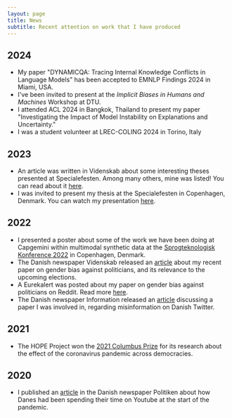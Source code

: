 ```yaml
---
layout: page
title: News
subtitle: Recent attention on work that I have produced
---
```

## 2024
* My paper "DYNAMICQA: Tracing Internal Knowledge Conflicts in Language Models" has been accepted to EMNLP Findings 2024 in Miami, USA.
* I've been invited to present at the *Implicit Biases in Humans and Machines* Workshop at DTU.
* I attended ACL 2024 in Bangkok, Thailand to present my paper "Investigating the Impact of Model Instability on Explanations and Uncertainty."
* I was a student volunteer at LREC-COLING 2024 in Torino, Italy

## 2023
* An article was written in Videnskab about some interesting theses presented at Specialefesten. Among many others, mine was listed! You can read about it [here](https://videnskab.dk/kultur-samfund/en-daarlig-frysepizza-i-norge-fik-malthe-til-at-undre-sig-to-aar-og-70-pizzaer-senere-fejres-hans-ide-paa-festival-om-laererige-specialer/).
* I was invited to present my thesis at the Specialefesten in Copenhagen, Denmark. You can watch my presentation [here](https://www.specialefestivalen.dk/specialer/a-review-of-gender-biases-in-reddit-politics).

## 2022
* I presented a poster about some of the work we have been doing at Capgemini within multimodal synthetic data at the [Sprogteknologisk Konference 2022](https://sprogteknologi.dk/blog/sprogteknologisk-konference-2022-afholdt-dansk-sprogteknologi-under-samme-tag-for-en-dag) in Copenhagen, Denmark.
* The Danish newspaper Videnskab released an [article](https://videnskab.dk/kultur-samfund/paaklaedning-krop-og-familie-kvindelige-politikere-maales-paa-andet-end-faglighed-i-online-fora/) about my recent paper on gender bias against politicians, and its relevance to the upcoming elections.
* A Eurekalert was posted about my paper on gender bias against politicians on Reddit. Read more [here](https://www.eurekalert.org/news-releases/968552).
* The Danish newspaper Information released an [article](https://www.information.dk/moti/2022/03/nyt-studie-hellere-lave-sjov-soelvpapirshatte-korrigere-misinformation) discussing a paper I was involved in, regarding misinformation on Danish Twitter.

## 2021
* The HOPE Project won the [2021 Columbus Prize](https://forlagetcolumbus.dk/nyhedsbreve/columbus-prisen-2021-gaar-til) for its research about the effect of the coronavirus pandemic across democracies.

## 2020
* I published an [article](https://politiken.dk/debat/debatindlaeg/art7749003/Danskerne-ser-oplysende-og-sjove-videoer-om-corona-p%C3%A5-YouTube) in the Danish newspaper Politiken about how Danes had been spending their time on Youtube at the start of the pandemic.
